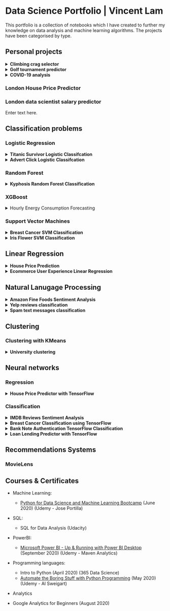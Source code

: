 # Data Science Portfolio | Vincent Lam
This portfolio is a collection of notebooks which I have created to further my knowledge on data analysis and machine learning algorithms. The projects have been categorised by type.

## Personal projects

<details>
 <summary><b>Climbing crag selector</b></summary>
 Link to project: https://github.com/vincentlam13/climbing-crag-selection
 
 - Created a tool to help decide which climbing crags to focus on for future climbing trips, with the goal to improve the climbing grades of my friends and I.
- Scraped over 4000 routes/problems for the climbing destination in question.
- I will update this repositry as I analyse more climbing destinations and update whether my efforts were successful.

### EDA
Below are a few insights gleamed from the routes analysis.

Breakdown of climbing disciplines in Dorset

![Climbing disciplines in Dorset](/images/climbing-disciplines.png)

Breakdown of sport grade distribution

![Sport grade distribution](/images/climbing-sport-grade-distribution.png)

7a routes sorted by number of logs

![7a routes sorted by popularity](/images/climbing-logged-7a.PNG)

I filtered out crags that had at least two 7a routes that had been logged 100 times on ukc.

![Chosen crags](/images/climbing-crags.PNG)


Based on this data analysis we will be going to Blacknor South, Winspit, and Cheyne Weares Area. The list of potential routes are shown in table below.

|  Crag | Route  | Star | Height (m)  | Notes  |
|---|---|---|---|---|
| Blacknor South  | Sacred Angel  | ** | 15  | Easy up to ledge, then fingery crux with pockets |
| Blacknor South  | To Wish the Impossible   | *** | 20  | Sustained with delicate & fingery climbing, lots of rests, big moves off jugs  |
| Winspit  | Peppercorn Rate  | **  | 20  | Tough and pumpy with a blind crack  | 
| Winspit  | Exuberence  |  * | 20  | One hard bit at top, not so many onsightsbut alot of redpoints  | 
| Winspit  | Ancient order of Freemarblers  | **  | 20  | Steep stamina climbing, decent proportion of onsights  | 
| Winspit  | Gallows' Gore  |  ** | 20  | Powerful start about a V3/V4, but high rate of onsight and redpoints  | 
| Winspit  | Agonies of a Dying Mind  |  * | 20  | Powerful start about a V3/V4, but high rate of onsight and redpoints  | 
| Cheyne Weares Area  | The Accelerator  | *  | 7  |  Sounds super soft and pump shouldn't be a factor! | 

### Future Improvements
- Automate the analysis process for future climbing trips, likely destinations include the Peak Districtm Southern Sandstone, Costa Blanca, and Chamonix.
- Screenshot and scrape the bar chart information on style of ascents and voting of the route diffulty, and sort the routes by highest percent that have been onsighted or by 'softness'. Example shown below.

 
 Please see below findings:
</details>

<details>
 <summary><b>Golf tournament predictor</b></summary>
 Link to project: https://github.com/vincentlam13/golf-tournament-predictor
 
 
 - Created a tool to predict likely winners of PGA tournaments.
- Scraped PGA stats website for useful determinative data.
- Created new metrics to predict winners based on domain knowledge.
- Created a script to send the DataFrame csv file to google sheets, using gspread (a Python API for Google Sheets).
- Created a function to test model against historic data.
 
 ## Testing Prediction Against Historic Tournaments

| Year  | Tournament  | Golfer  | Predictive Ranking  | Real Position  |
|---|---|---|---|---|
|  2019 | The Open Championship  | Brooks Koepka  |  11 |  4 |
| 2018  | The Open Championship  | Justin Rose  | 4  | 2  |
| 2017  | The Open Championship |  Jordan Spieth | 4  |  1 |
| 2017  | US Open  |  Rickie Fowler | 2  |  5 |
|  2016 | The Open Championship  | Sergio Garcia  | 6  | 5  |
|  2014 | PGA Championship  | Rory Mcllroy  | 1  |  1 |

</details>


<details>
 <summary><b>COVID-19 analysis</b></summary>
Interactive visualisations using plotly library.

Used data from European Centre for Disease Prevention and Control to analyse trends around the world and in the UK.

Visualisation of the infamous 'R' value.
</details>

### London House Price Predictor


### London data scientist salary predictor
Enter text here.


## Classification problems

### Logistic Regression
<details>
 <summary><b>Titanic Survivor Logistic Classifcation</b></summary>
 
The link to this notebook: https://github.com/vincentlam13/code/blob/master/machine-learning/regression/logistic-regression/titanic-logistic.ipynb
 

This notebook was created in conjunction with the Data Science Bootcamp course. The aim of the notebook is to use logistic regression to classify whether or not a passenger on the Titanic survived based on passenger information.
</details>


<details>
 <summary><b>Advert Click Logistic Classifcation</b></summary>
 
The link to this notebook: https://github.com/vincentlam13/code/blob/master/machine-learning/regression/logistic-regression/advertising-data.ipynb


This notebook was created in conjunction with the Data Science Bootcamp course. The aim of the notebook is to classify whether or not a particular internet user clicked on an Advertisement. A logistic regression model will predict whether or not they will click on an ad based off the features of that user.
</details>


### Random Forest

<details>
 <summary><b>Kyphosis Random Forest Classification</b></summary>
 
The link to this notebook: https://github.com/vincentlam13/code/blob/master/machine-learning/classification/random-forest/kyphosis-with-decision-trees-and-random-forest.ipynb


This notebook was created in conjunction with the Data Science Bootcamp course. The aim of the notebook is to classify whether or not a child has Kyphosis, a spinal condition, based on their age in months and number of vertebrae involved in the operation. This notebook compares the results between a decision tree and random forest classifier.
</details>

### XGBoost
<details>
<summary>Hourly Energy Consumption Forecasting</summary>

Enter findings and summary

</details>

### Support Vector Machines

<details>
 <summary><b>Breast Cancer SVM Classification</b></summary>
 
The link to this notebook: https://github.com/vincentlam13/code/blob/master/machine-learning/classification/support-vector-machines/breast-cancer-SVM.ipynb


This notebook was created in conjunction with the Data Science Bootcamp course.
Used Support Vector Machine classifier to predict whether a patient's breast cancer is benign or malignant based on the size of the breast tumour features. A gridsearch was incorporated to find the best parameters.
</details>



<details>
 <summary><b>Iris Flower SVM Classification</b></summary>
 
The link to this notebook: https://github.com/vincentlam13/code/blob/master/machine-learning/classification/support-vector-machines/iris-flower-SVM.ipynb


This notebook was created in conjunction with the Data Science Bootcamp course. The data set consists of 50 samples from each of three species of Iris (Iris setosa, Iris virginica and Iris versicolor), so 150 total samples. Four features were measured from each sample: the length and the width of the sepals and petals, in centimeters. This notebook uses these four features to predict what type of iris flower it is, using a support vector machine classifier.
</details>

## Linear Regression
<details>
 <summary><b>House Price Prediction</b></summary>
 
The link to this notebook: https://github.com/vincentlam13/code/blob/master/machine-learning/regression/linear-regression/US-housing-linear-regression.ipynb


This notebook was created in conjunction with the Data Science Bootcamp course. The aim of the notebook is to predict US house prices based on a number of features:
- Average area income
- Average area house age
- Average area number of rooms
- Average area number of bedrooms
- Area population
- Price
- Address

</details>


<details>
 <summary><b>Ecommerce User Experience Linear Regression</b></summary>
The link to this notebook: https://github.com/vincentlam13/code/blob/master/machine-learning/regression/linear-regression/ecommerce-linear-regression.ipynb


This notebook was created in conjunction with the Data Science Bootcamp course. An Ecommerce company based in New York City that sells clothing online but they also have in-store style and clothing advice sessions. Customers come in to the store, have sessions/meetings with a personal stylist, then they can go home and order either on a mobile app or website for the clothes they want. The company is trying to decide whether to focus their efforts on their mobile app experience or their website. This notebook aims to solve their problem.

</details>

## Natural Lanugage Processing

<details>
 <summary><b>Amazon Fine Foods Sentiment Analysis</b></summary>
 
 Link to project: https://github.com/vincentlam13/code/blob/master/natural-language-processing/sentiment-analysis/amazon-reviews-sentiment-analysis/amazon-reviews-sentiment-analysis.ipynb
 
 The purpose of this notebook is to make a prediction model that predicts whether a recommendation is positive or negative. This will be achieved by building a Term-document incidence matrix using term frequency and inverse document frequency.
 
 The performance of three machine learning algorithms were compared and visualised with a ROC curve:
 - Multinomial Naive Bayes Classifier
- Bernouli Naive Bayes Classifier
- Logistic Regression

 ![ROC Curve Classifier Comparison](images/amazon-sentiment-classifier-comparison.png)
 
 The ROC curve shows that the Logistic Regression Classifier provided the best results. Although the AUC value can be improved further. We shall focus on using logistic regression for the remainder of this notebook.
 
 #### Visualisation of sentiment analysis of food reviews
 
 ![Wordcloud of positive reviews](images/amazon-sentiment-wordcloud-useful.png)
 ![Wordcloud of negative reviews](images/amazon-sentiment-wordcloud-useless.png)
</details>


<details>
 <summary><b>Yelp reviews classification</b></summary>
 
The link to this notebook: https://github.com/vincentlam13/code/blob/master/natural-language-processing/yelp-reviews-NLP.ipynb


This notebook was created in conjunction with the Data Science Bootcamp course. The aim of the notebook is to classify Yelp Reviews into 1 star or 5 star categories based off the text content in the reviews. 
</details>

<details>
 <summary><b>Spam text messages classification</b></summary>
 
The link to this notebook: https://github.com/vincentlam13/code/blob/master/natural-language-processing/spam-sms-NLP.ipynb


This notebook was created in conjunction with the Data Science Bootcamp course. The aim of the notebook is to classify SMS messages into whether they are spam or legitimate messages.
</details>

## Clustering
### Clustering with KMeans

<details>
 <summary><b>University clustering</b></summary>
The link to this notebook: https://github.com/vincentlam13/code/blob/master/natural-language-processing/spam-sms-NLP.ipynb

This notebook was created in conjunction with the Data Science Bootcamp course. The aim of the notebook is to cluster universities into being a private or public school. 
</details>

## Neural networks

### Regression

<details>
 <summary><b>House Price Predictor with TensorFlow</b></summary>

Link to notebook: https://github.com/vincentlam13/code/blob/master/deep-learning/TensorFlow/house-price-predictor-TF-regression.ipynb

This notebook was created in conjunction with the Data Science Bootcamp course. This notebook predicts US house prices using TensorFlow linear regression by using many housing features.

#### Geographical visualisation of house prices

The below figure shows that Seattle houses are more expensive when they are waterfront properties.

![Visualisation of house prices by coordinates](/images/house-tensorflow-geo-price.png)

#### House price predictions

The below figure shows how the top 1% houses are skewing the predictions. The mode could be retrained on only the bottom 99% of houses.

![House price prediction](/images/house-tensorflow-predictions.png)

#### Model losses

The figure below shows that the loss and validation loss plots are similar and have no spikes, this means that there can be further training without risk of overfitting to the training data.

![House price prediction](/images/house-tensorflow-losses.png)

</details>

### Classification

<details>
 <summary><b>IMDB Reviews Sentiment Analysis</b></summary>

Link to notebook: https://github.com/vincentlam13/code/blob/master/deep-learning/TensorFlow/movie-reviews-TF-text-classification.ipynb

Used TensorFlow neural networks to solve the Sentiment Analysis on Movie Reviews Kaggle competition. The dataset contains syntactic subphrases of Rotten Tomatoes movie reviews. The task is to label the phrases as positive or negative on a scale from 1 to 5. The aim is not label the entire review, but individual phrases from within the reviews, which is a more difficult task.

</details>

<details>
 <summary><b>Breast Cancer Classification using TensorFlow</b></summary>

Link to notebook: https://github.com/vincentlam13/code/blob/master/deep-learning/TensorFlow/breast-cancer-TF-classification.ipynb

This notebook was created in conjunction with the Data Science Bootcamp course.
Used TensorFlow neural networks to classify patients' breast cancer as benign or malignant based on the size of the breast tumours features. 
The TensorFlow model consisted of:
- Three layers, going from 30 nodes to 15 to 1
- The first two layers had a Rectified Linear Unit activation function, and the last was a sigmoid activation function
- The loss function selected was binary crossentrophy and the optimiser was Adam
- Earlystopping via validation loss was used to prevent further losses
- Overfitting was prevented by using dropout layers, to turn off a percentage of neurons randomly

#### Model Evauluation

![Evulation of model ](images/breast-tensor-results.PNG)
</details>


<details>
 <summary><b>Bank Note Authentication TensorFlow Classification</b></summary>
 
The link to this notebook: https://github.com/vincentlam13/code/blob/master/deep-learning/TensorFlow/bank-note-authentication-TF.ipynb


This notebook was created in conjunction with the Data Science Bootcamp course. The aim of this notebook is to predict whether or not a bank note is authentic or not based on the features of the bank note. The Bank Authentication dataset is from the UCI repository.

The data consists of 5 columns:
- variance of Wavelet Transformed image (continuous)
- skewness of Wavelet Transformed image (continuous)
- curtosis of Wavelet Transformed image (continuous)
- entropy of image (continuous)
- class (integer)

Where class indicates whether or not a Bank Note was authentic.
</details>


<details>
 <summary><b>Loan Lending Predictor with TensorFlow</b></summary>

Link to notebook: https://github.com/vincentlam13/code/blob/master/deep-learning/TensorFlow/Loan-lending-predictor-tensorflow.ipynb


This notebook was created in conjunction with the Data Science Bootcamp course. The aim of this notebook is to predict whether or not a new potential customer will be able to pay back their loan.

</details>

## Recommendations Systems
### MovieLens 

## Courses & Certificates

* Machine Learning:
  * [Python for Data Science and Machine Learning Bootcamp](https://www.udemy.com/certificate/UC-70ca0a85-cd1a-487c-9795-7686a89c1827/) (June 2020) (Udemy - Jose Portilla)

* SQL:
  * SQL for Data Analysis (Udacity)
  
* PowerBI:
  * [Microsoft Power BI - Up & Running with Power BI Desktop](https://www.udemy.com/certificate/UC-02014d8f-874f-4e5c-8ec5-c6e5d602ac0f/) (September 2020) (Udemy - Maven Analytics)

* Programming languages:
  * Intro to Python (April 2020) (365 Data Science)
  * [Automate the Boring Stuff with Python Programming](https://www.udemy.com/certificate/UC-4dd14984-5141-4d50-8d38-dfe7af4906b1/) (May 2020) (Udemy - Al Sweigart)
  
* Analytics
 * Google Analytics for Beginners (August 2020)
